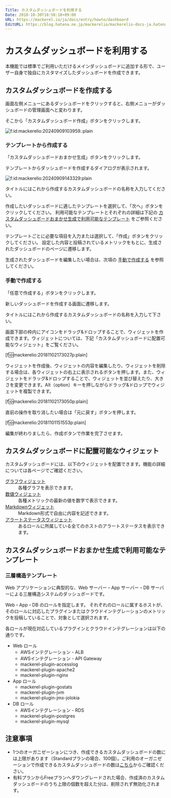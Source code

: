 ```yaml
---
Title: カスタムダッシュボードを利用する
Date: 2018-10-30T18:58:18+09:00
URL: https://mackerel.io/ja/docs/entry/howto/dashboard
EditURL: https://blog.hatena.ne.jp/mackerelio/mackerelio-docs-ja.hatenablog.mackerel.io/atom/entry/10257846132661894084
---
```


# カスタムダッシュボードを利用する
本機能では標準でご利用いただけるメインダッシュボードに追加する形で、ユーザー自身で独自にカスタマイズしたダッシュボードを作成できます。

## カスタムダッシュボードを作成する
画面左側メニューにあるダッシュボードをクリックすると、右側メニューがダッシュボードの管理画面へと変わります。

そこから「カスタムダッシュボード作成」ボタンをクリックします。

<p><span itemscope itemtype="http://schema.org/Photograph"><img src="https://cdn-ak.f.st-hatena.com/images/fotolife/m/mackerelio/20240909/20240909103959.png" alt="f:id:mackerelio:20240909103959.:plain" title="f:id:mackerelio:20240909103959:plain" class="hatena-fotolife" itemprop="image"></span></p>

### テンプレートから作成する

「カスタムダッシュボードおまかせ生成」ボタンをクリックします。

テンプレートからダッシュボードを作成するダイアログが表示されます。

<p><span itemscope itemtype="http://schema.org/Photograph"><img src="https://cdn-ak.f.st-hatena.com/images/fotolife/m/mackerelio/20240909/20240909143329.png" alt="f:id:mackerelio:20240909143329:plain" title="f:id:mackerelio:20240909143329:plain" class="hatena-fotolife" itemprop="image"></span></p>

タイトルにはこれから作成するカスタムダッシュボードの名称を入力してください。

作成したいダッシュボードに適したテンプレートを選択して、「次へ」ボタンをクリックしてください。
利用可能なテンプレートとそれぞれの詳細は下記の [カスタムダッシュボードおまかせ生成で利用可能なテンプレート](#templates) をご参照ください。

テンプレートごとに必要な項目を入力または選択して、「作成」ボタンをクリックしてください。
設定した内容と投稿されているメトリックをもとに、生成されたダッシュボードのページに遷移します。

生成されたダッシュボードを編集したい場合は、次項の [手動で作成する](#manual) を参照してください。

<h3 id="manual">手動で作成する</h3>

「任意で作成する」ボタンをクリックします。

新しいダッシュボードを作成する画面に遷移します。

タイトルにはこれから作成するカスタムダッシュボードの名称を入力して下さい。

画面下部の枠内にアイコンをドラッグ&amp;ドロップすることで、ウィジェットを作成できます。ウィジェットについては、下記「カスタムダッシュボードに配置可能なウィジェット」をご覧ください。

[f:id:mackerelio:20181102173027p:plain]

ウィジェットを作成後、ウィジェットの内容を編集したり、ウィジェットを削除する場合は、各ウィジェットの右上に表示されるボタンを押します。また、ウィジェットをドラッグ&amp;ドロップすることで、ウィジェットを並び替えたり、大きさを変更できます。Alt（option）キーを押しながらドラッグ&amp;ドロップでウィジェットを複製できます。

[f:id:mackerelio:20181102173050p:plain]

直前の操作を取り消したい場合は「元に戻す」ボタンを押します。

[f:id:mackerelio:20181101151553p:plain]

編集が終わりましたら、作成ボタンで作業を完了させます。

## カスタムダッシュボードに配置可能なウィジェット
カスタムダッシュボードには、以下のウィジェットを配置できます。機能の詳細については各ページでご確認ください。

<dl>
    <dt><a href="https://mackerel.io/ja/docs/entry/howto/dashboard/graph">グラフウィジェット</a></dt>
    <dd>各種グラフを表示できます。</dd>
    <dt><a href="https://mackerel.io/ja/docs/entry/howto/dashboard/value">数値ウィジェット</a></dt>
    <dd>各種メトリックの最新の値を数字で表示できます。</dd>
    <dt><a href="https://mackerel.io/ja/docs/entry/howto/dashboard/markdown">Markdownウィジェット</a></dt>
    <dd>Markdown形式で自由に内容を記述できます。</dd>
    <dt><a href="https://mackerel.io/ja/docs/entry/howto/dashboard/alert-status">アラートステータスウィジェット</a></dt>
    <dd>あるロールに所属している全てのホストのアラートステータスを表示できます。</dd>
</dl>

<h2 id="templates">カスタムダッシュボードおまかせ生成で利用可能なテンプレート</h2>

### 三層構造テンプレート

Web アプリケーションに典型的な、Web サーバー・App サーバー・DB サーバーによる三層構造システムのダッシュボードです。

Web・App・DB のロールを指定します。
それぞれのロールに属するホストが、そのロールに対応したプラグインまたはクラウドインテグレーションのメトリックを投稿していることで、対象として選択されます。

各ロールが現在対応しているプラグインとクラウドインテグレーションは以下の通りです。

- Web ロール
  - AWSインテグレーション - ALB
  - AWSインテグレーション - API Gateway
  - mackerel-plugin-accesslog
  - mackerel-plugin-apache2
  - mackerel-plugin-nginx
- App ロール
  - mackerel-plugin-gostats
  - mackerel-plugin-jvm
  - mackerel-plugin-jmx-jolokia
- DB ロール
  - AWSインテグレーション - RDS
  - mackerel-plugin-postgres
  - mackerel-plugin-mysql

## 注意事項
- 1つのオーガニゼーションにつき、作成できるカスタムダッシュボードの数には上限があります（Standardプランの場合、100個）。ご利用のオーガニゼーションで作成できるカスタムダッシュボードの数は[こちら](https://mackerel.io/my?tab=plan)からご確認ください。
- 有料プランからFreeプランへダウングレードされた場合、作成済のカスタムダッシュボードのうち上限の個数を超えた分は、削除されず無効化されます。
